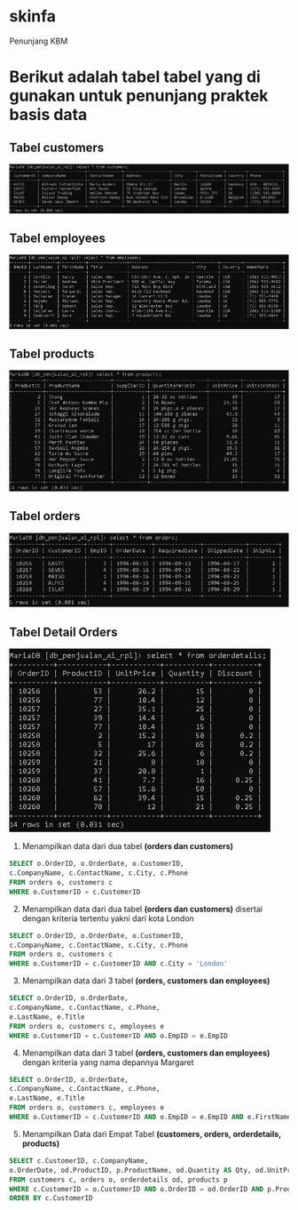 # skinfa

Penunjang KBM

# Berikut adalah tabel tabel yang di gunakan untuk penunjang praktek basis data

## Tabel customers

![Tabel Customer](https://github.com/kangyahya/skinfa/blob/master/assets/customers.PNG "SELECT * FROM customers")

## Tabel employees

![Tabel Employees](https://github.com/kangyahya/skinfa/blob/master/assets/employees.PNG "SELECT * FROM employees")

## Tabel products

![Tabel Products](https://github.com/kangyahya/skinfa/blob/master/assets/products.PNG "SELECT * FROM products")

## Tabel orders

![Tabel Orders](https://github.com/kangyahya/skinfa/blob/master/assets/orders.PNG "SELECT * FROM orders")

## Tabel Detail Orders

![Tabel Order Detail](https://github.com/kangyahya/skinfa/blob/master/assets/orderdetails.PNG "SELECT * FROM orderdetails")

1. Menampilkan data dari dua tabel **(orders dan customers)**

```sql
SELECT o.OrderID, o.OrderDate, o.CustomerID,
c.CompanyName, c.ContactName, c.City, c.Phone
FROM orders o, customers c
WHERE o.CustomerID = c.CustomerID
```

2. Menampilkan data dari dua tabel **(orders dan customers)** disertai dengan kriteria tertentu yakni dari kota London

```sql
SELECT o.OrderID, o.OrderDate, o.CustomerID,
c.CompanyName, c.ContactName, c.City, c.Phone
FROM orders o, customers c
WHERE o.CustomerID = c.CustomerID AND c.City = 'London'
```

3. Menampilkan data dari 3 tabel **(orders, customers dan employees)**

```sql
SELECT o.OrderID, o.OrderDate,
c.CompanyName, c.ContactName, c.Phone,
e.LastName, e.Title
FROM orders o, customers c, employees e
WHERE o.CustomerID = c.CustomerID AND o.EmpID = e.EmpID
```

4. Menampilkan data dari 3 tabel **(orders, customers dan employees)** dengan kriteria yang nama depannya Margaret

```sql
SELECT o.OrderID, o.OrderDate,
c.CompanyName, c.ContactName, c.Phone,
e.LastName, e.Title
FROM orders o, customers c, employees e
WHERE o.CustomerID = c.CustomerID AND o.EmpID = e.EmpID AND e.FirstName='Margaret'
```

5. Menampilkan Data dari Empat Tabel **(customers, orders, orderdetails, products)**

```sql
SELECT c.CustomerID, c.CompanyName,
o.OrderDate, od.ProductID, p.ProductName, od.Quantity AS Qty, od.UnitPrice
FROM customers c, orders o, orderdetails od, products p
WHERE c.CustomerID = o.CustomerID AND o.OrderID = od.OrderID AND p.ProductID = od.ProductID
ORDER BY c.CustomerID
```
